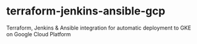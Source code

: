 # terraform-jenkins-ansible-gcp
Terraform, Jenkins &amp; Ansible integration for automatic deployment to GKE on Google Cloud Platform
